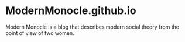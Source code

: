 # ModernMonocle.github.io
Modern Monocle is a blog that describes modern social theory from the point of view of two women.
